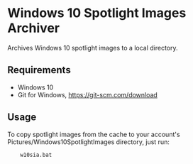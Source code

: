 # Windows 10 Spotlight Images Archiver
Archives Windows 10 spotlight images to a local directory.

## Requirements

* Windows 10
* Git for Windows, https://git-scm.com/download

## Usage

To copy spotlight images from the cache to your account's Pictures/Windows10SpotlightImages directory, just run:

        w10sia.bat
